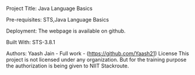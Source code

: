Project Title:
Java Language Basics

Pre-requisites:
STS,Java Language Basics

Deployment:
The webpage is available on github.

Built With:
STS-3.8.1

Authors:
Yaash Jain - Full work - (https://github.com/Yaash21)
License
This project is not licensed under any organization. But for the training purpose the authorization is being given to NIIT Stackroute.

